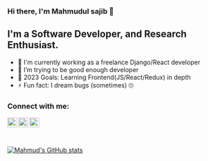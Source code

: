 ### Hi there, I'm Mahmudul sajib  👋

## I'm a Software Developer, and Research Enthusiast.

- 🔭 I'm currently working as a freelance Django/React developer 
- 🏃 I’m trying to be good enough developer
- 🥅 2023 Goals: Learning Frontend(JS/React/Redux) in depth
- ⚡ Fun fact: I dream bugs (sometimes) 🙄

### Connect with me:

[<img align="left" alt="mahmud | Twitter" width="22px" src="https://cdn.jsdelivr.net/npm/simple-icons@v3/icons/twitter.svg" />][twitter]
[<img align="left" alt="mahmud | LinkedIn" width="22px" src="https://cdn.jsdelivr.net/npm/simple-icons@v3/icons/linkedin.svg" />][linkedin]
[<img align="left" alt="mahmud | Instagram" width="22px" src="https://cdn.jsdelivr.net/npm/simple-icons@v3/icons/instagram.svg" />][instagram]

[linkedin]: https://www.linkedin.com/in/mahmudul-sajib/
[twitter]: https://twitter.com/MahmudSajib18
[instagram]: https://www.instagram.com/mahmud_sajib07/

<br/>
<br/>
<br/>

[![Mahmud's GitHub stats](https://github-readme-stats.vercel.app/api?username=mahmud-sajib&hide=contribs)](https://github.com/mahmud-sajib/github-readme-stats)
